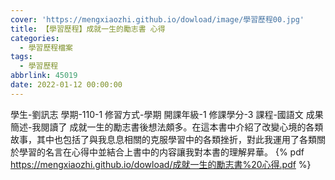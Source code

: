 ```yaml
---
cover: 'https://mengxiaozhi.github.io/dowload/image/學習歷程00.jpg'
title: 【學習歷程】成就一生的勵志書 心得
categories:
  - 學習歷程檔案
tags:
  - 學習歷程
abbrlink: 45019
date: 2022-01-12 00:00:00
---
```

學生-劉訊志
學期-110-1
修習方式-學期
開課年級-1
修課學分-3
課程-國語文
成果簡述-我閱讀了 成就一生的勵志書後想法頗多。在這本書中介紹了改變心境的各類故事，其中也包括了與我息息相關的克服學習中的各類挫折，對此我運用了各類關於學習的名言在心得中並結合上書中的内容讓我對本書的理解昇華。
{% pdf https://mengxiaozhi.github.io/dowload/成就一生的勵志書%20心得.pdf %}